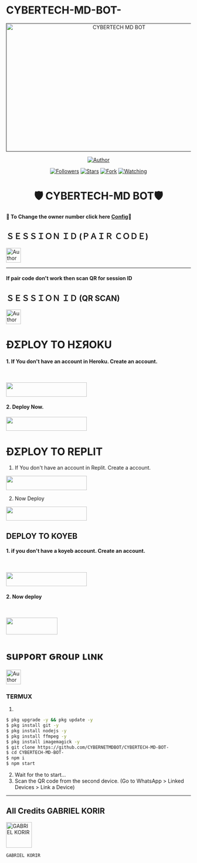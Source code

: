 # CYBERTECH-MD-BOT-
 <p align="center">  
  <a href="">
    <img alt="CYBERTECH MD BOT" width="600" height="350" src="https://files.fm/u/dbgkmr88nc">
  </a>
</p>



<p align="center">
<a href="https://github.com/CYBERNETMDBOT/CYBERTECH-MD-BOT-.git"><img title="Author" src="https://img.shields.io/badge/THE CYBERTECH BOT-black?style=for-the-badge&logo=github"></a>
<p/>

<p align="center">
<a href="https://github.com/CYBERNETMDBOT?tab=followers"><img title="Followers" src="https://img.shields.io/github/followers/CYBERTECH-MD-BOT-?label=Followers&style=social"></a>
<a href="https://github.com/CYBERNETMDBOT/CYBERTECH-MD-BOT-/stargazers/"><img title="Stars" src="https://img.shields.io/github/stars/CYBERTECH-MD-BOT?&style=social"></a>
<a href="https://github.com/CYBERNETMDBOT/CYBERTECH-MD-BOT-/network/members"><img title="Fork" src="https://img.shields.io/github/forks/https://github.com/CYBERNETMDBOT/CYBERTECH-MD-BOT-?style=social"></a>
<a href="https://github.com/CYBERNETMDBOT/CYBERTECH-MD-BOT-/watchers"><img title="Watching" src="https://img.shields.io/github/watchers/https://github.com/CYBERNETMDBOT/CYBERTECH-MD-BOT-?label=Watching&style=social"></a>
</p>
 
<h1 align="center">🛡️ CYBERTECH-MD BOT🛡️</h1>

#### 🪩 To Change the owner number click here [Config](https://github.com/CYBERNETMDBOT/CYBERTECH-MD-BOT-/blob/main/config.js#L9)🪩

<h2 align="left">ＳＥＳＳＩＯＮ ＩＤ (ＰＡＩＲ ＣＯＤＥ)</h2>
<p align="left">
<a href="https://replit.com/@iycwwwuaaipgfjs/Prince-PairCode?v=1"><img height= "40" title="Author" src="https://img.shields.io/badge/SESSION ID-black?style=for-the-badge&logo=replit"></a>
<p/>

****
#### If pair code don't work then scan QR for session ID


<h2 align="left">ＳＥＳＳＩＯＮ ＩＤ (QR SCAN)</h2>

<a href="https://princebotqr.onrender.com/"><img height= "40" title="Author" src="https://img.shields.io/badge/SESSION ID-black?style=for-the-badge&logo=render"></a>
<p/>


<h1 align="left">ÐΣPLOY TO HΣЯOKU</h1> 

#### 1. If You don't have an account in Heroku. Create an account.
<br>
       <p align="left"><a href="https://signup.heroku.com"> <img src="https://img.shields.io/badge/heroku%20Account-purple?style=for-the-badge&logo=heroku" width="220" height="38.45"/></a></p>

#### 2. Deploy Now.
   <p align="left"><a href="https://heroku.com/deploy?template=https://github.com/CYBERNETMDBOT/CYBERTECH-MD-BOT-"> <img src="https://img.shields.io/badge/Heroku%20Deploy-purple?style=for-the-badge&logo=heroku" width="220" height="38.45"/></a></p>



<h1 align="left">ÐΣPLOY TO REPLIT</h1> 

1. If You don't have an account in Replit. Create a account.
    <br>
<p align="left"><a href="https://replit.com/signup"> <img src="https://img.shields.io/badge/replit%20Account-purple?style=for-the-badge&logo=replit" width="220" height="38.45"/></a></p>

2. Now Deploy
    <br>
<p align="left"><a href="https://repl.it/github.com/CYBERNETMDBOT/CYBERTECH-MD-BOT-"> <img src="https://img.shields.io/badge/replit%20Deploy-purple?style=for-the-badge&logo=replit" width="220" height="38.45"/></a></p>

<h2 align="left">DEPLOY TO KOYEB</h2> 

#### 1. if you don't have a koyeb account. Create an account.
   <br>
   <p align="left"><a href="https://app.koyeb.com/auth/signup"> <img src="https://img.shields.io/badge/Koyeb account-purple?style=for-the-badge&logo=koyeb" width="220" height="38.45"/></a></p>

#### 2. Now deploy
   <br>
  <p align="left"><a href="https://app.koyeb.com/apps/deploy?type=git&repository=github.com%2FPRINCE-GDS%2FTHE-PRINCE-BOT&branch=main&nameprincegds&builder=dockerfile&env[DATABASE_URL]=&env[SESSION_ID]=your+sessionid+here&env[MODE]=public&env=[autoRead]=false&env[statusview]=false&env[REMOVEBG_KEY]=your+rmbg+key&env[antidelete]=false"> <img src="https://www.koyeb.com/static/images/deploy/button.svg" width="140" height="45.45"/></a></p>


<h1 align="left">suᴘᴘoʀт ԍʀouᴘ ʟιɴκ</h1>



   <p align="left">
      <a href="https://chat.whatsapp.com/E1MmhbJG0VDDq26Bj6PWfi"><img height= "40" length= "10" title="Author" src="https://img.shields.io/badge/Support Group-25D366?style=for-the-badge&logo=whatsApp&logoColor=white"></a>
     <p/>



 


### TERMUX
1. 
```sh
$ pkg upgrade -y && pkg update -y
$ pkg install git -y
$ pkg install nodejs -y
$ pkg install ffmpeg -y
$ pkg install imagemagick -y
$ git clone https://github.com/CYBERNETMDBOT/CYBERTECH-MD-BOT-
$ cd CYBERTECH-MD-BOT-
$ npm i 
$ npm start
```
2. Wait for the to start...
3. Scan the QR code from the second device. (Go to WhatsApp > Linked Devices > Link a Device) 
---------

<h2 align="left">All Credits GABRIEL KORIR</h2>

<a href="https://github.com/CYBERTECH-MD-BOT-"><img src="https://github.com/CYBERTEKMDBOT.png" width="70" height="70" alt="GABRIEL KORIR"/></a>
  
`GABRIEL KORIR`

